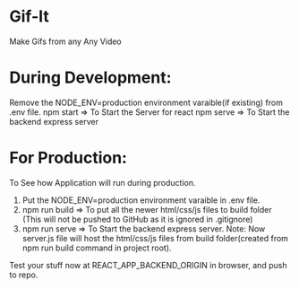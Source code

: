 # Gif-It

Make Gifs from any Any Video

# During Development:

Remove the NODE_ENV=production environment varaible(if existing) from .env file.
npm start => To Start the Server for react
npm serve => To Start the backend express server

# For Production:

To See how Application will run during production.

1. Put the NODE_ENV=production environment varaible in .env file.
2. npm run build => To put all the newer html/css/js files to build folder (This will not be pushed to GitHub as it is ignored in .gitignore)
3. npm run serve => To Start the backend express server. Note: Now server.js file will host the html/css/js files from build folder(created from npm run build command in project root).

Test your stuff now at REACT_APP_BACKEND_ORIGIN in browser, and push to repo.
